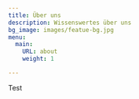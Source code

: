 ```yaml
---
title: Über uns
description: Wissenswertes über uns
bg_image: images/featue-bg.jpg
menu:
  main:
    URL: about
    weight: 1

---
```

Test